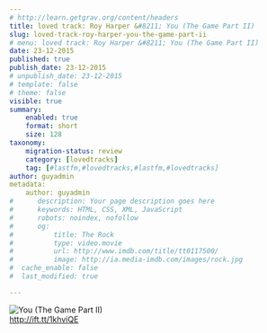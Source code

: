 ```yaml
---
# http://learn.getgrav.org/content/headers
title: loved track: Roy Harper &#8211; You (The Game Part II)
slug: loved-track-roy-harper-you-the-game-part-ii
# menu: loved track: Roy Harper &#8211; You (The Game Part II)
date: 23-12-2015
published: true
publish_date: 23-12-2015
# unpublish_date: 23-12-2015
# template: false
# theme: false
visible: true
summary:
    enabled: true
    format: short
    size: 128
taxonomy:
    migration-status: review
    category: [lovedtracks]
    tag: [#lastfm,#lovedtracks,#lastfm,#lovedtracks]
author: guyadmin
metadata:
    author: guyadmin
#      description: Your page description goes here
#      keywords: HTML, CSS, XML, JavaScript
#      robots: noindex, nofollow
#      og:
#          title: The Rock
#          type: video.movie
#          url: http://www.imdb.com/title/tt0117500/
#          image: http://ia.media-imdb.com/images/rock.jpg
#  cache_enable: false
#  last_modified: true

---
```


![You (The Game Part II)](http://ift.tt/1IqZS6a)  
<http://ift.tt/1khviQE>